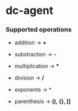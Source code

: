 # dc-agent



### Supported operations

- addition       -> <b>+</b>

- substraction   -> <b>-</b>

- multiplication -> <b>*</b>

- division       -> <b>/</b>

- exponents      -> <b>^</b>

- parenthesis    -> <b>(), {}, []</b>